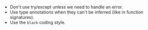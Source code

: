 - Don't use try/except unless we need to handle an error.
- Use type annotations when they can't be inferred (like in function signatures).
- Use the `black` coding style.
